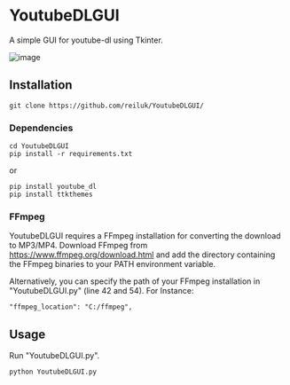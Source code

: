 # YoutubeDLGUI
A simple GUI for youtube-dl using Tkinter.

![image](https://user-images.githubusercontent.com/92184648/148385164-76a129d4-3466-4818-8b4e-6c0ccf0bb8fa.png)

## Installation
    git clone https://github.com/reiluk/YoutubeDLGUI/
### Dependencies
    cd YoutubeDLGUI
    pip install -r requirements.txt
or
    
    pip install youtube_dl
    pip install ttkthemes
### FFmpeg
YoutubeDLGUI requires a FFmpeg installation for converting the download to MP3/MP4.
Download FFmpeg from https://www.ffmpeg.org/download.html and add the directory containing the FFmpeg binaries to your PATH environment variable.

Alternatively, you can specify the path of your FFmpeg installation in "YoutubeDLGUI.py" (line 42 and 54).
For Instance:

    "ffmpeg_location": "C:/ffmpeg",
    
## Usage
Run "YoutubeDLGUI.py".
    
    python YoutubeDLGUI.py
